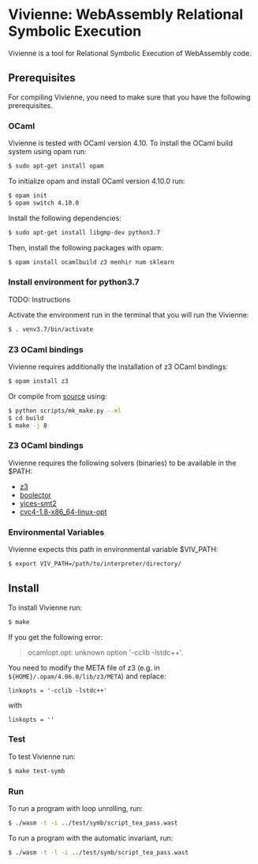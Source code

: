 # Vivienne: WebAssembly Relational Symbolic Execution

Vivienne is a tool for Relational Symbolic Execution of WebAssembly code. 

## Prerequisites 

For compiling Vivienne, you need to make sure that you have the following 
prerequisites.

### OCaml
Vivienne is tested with OCaml version 4.10.
To install the OCaml build system using opam run:
```bash
$ sudo apt-get install opam
```
To initialize opam and install OCaml version 4.10.0 run:

```bash
$ opam init 
$ opam switch 4.10.0
```

Install the following dependencies:
```bash
$ sudo apt-get install libgmp-dev python3.7
```

Then, install the following packages with opam:
```bash
$ opam install ocamlbuild z3 menhir num sklearn
```

### Install environment for python3.7
TODO: Instructions

Activate the environment run in the terminal that you will run the Vivienne:

```bash
$ . venv3.7/bin/activate
```

### Z3 OCaml bindings

Vivienne requires additionally the installation of z3 OCaml bindings:

```bash
$ opam install z3
```

Or compile from [source](https://github.com/Z3Prover/z3) using:

```bash
$ python scripts/mk_make.py --ml
$ cd build
$ make -j 8
```

### Z3 OCaml bindings

Vivienne requires the following solvers (binaries) to be available in the $PATH:

- [z3](https://github.com/Z3Prover/z3) 
- [boolector](https://github.com/Boolector/boolector/releases) 
- [yices-smt2](https://github.com/SRI-CSL/yices2)
- [cvc4-1.8-x86_64-linux-opt](https://cvc4.github.io/downloads.html)

### Environmental Variables
Vivienne expects this path in environmental variable $VIV_PATH:

```bash
$ export VIV_PATH=/path/to/interpreter/directory/
```

## Install
To install Vivienne run:
```bash
$ make
```
If you get the following error:
> ocamlopt.opt: unknown option '-cclib -lstdc++'.

You need to modify the META file of z3 (e.g. in `${HOME}/.opam/4.06.0/lib/z3/META`)
and replace:
```
linkopts = '-cclib -lstdc++'
```
with
```
linkopts = ''
```


### Test
To test Vivienne run:
```bash
$ make test-symb
```

### Run
To run a program with loop unrolling, run:
```bash
$ ./wasm -t -i ../test/symb/script_tea_pass.wast
```
To run a program with the automatic invariant, run:
```bash
$ ./wasm -t -l -i ../test/symb/script_tea_pass.wast
```

